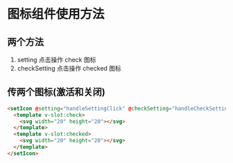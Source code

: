 # 图标组件使用方法

## 两个方法

1. setting 点击操作 check 图标
2. checkSetting 点击操作 checked 图标

## 传两个图标(激活和关闭)

```html
<setIcon @setting="handleSettingClick" @checkSetting="handleCheckSettingClick">
  <template v-slot:check>
    <svg width="20" height="20"></svg>
  </template>
  <template v-slot:checked>
    <svg width="20" height="20"></svg>
  </template>
</setIcon>
```
